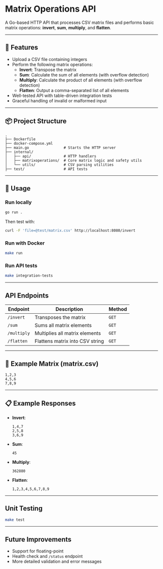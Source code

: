 # Matrix Operations API

A Go-based HTTP API that processes CSV matrix files and performs basic matrix operations: **invert**, **sum**, **multiply**, and **flatten**.

---

## 🚀 Features

- Upload a CSV file containing integers
- Perform the following matrix operations:
   - **Invert**: Transpose the matrix
   - **Sum**: Calculate the sum of all elements (with overflow detection)
   - **Multiply**: Calculate the product of all elements (with overflow detection)
   - **Flatten**: Output a comma-separated list of all elements
- Well-tested API with table-driven integration tests
- Graceful handling of invalid or malformed input

---

## 📦 Project Structure

```
.
├── Dockerfile
├── docker-compose.yml
├── main.go                # Starts the HTTP server
├── internal/
│   ├── api/               # HTTP handlers
│   ├── matrixoperations/  # Core matrix logic and safety utils
│   └── utils/             # CSV parsing utilities
├── test/                  # API tests
```

---

## 🔧 Usage

### Run locally

```bash
go run .
```

Then test with:

```bash
curl -F 'file=@test/matrix.csv' http://localhost:8080/invert
```

### Run with Docker

```bash
make run
```

### Run API tests

```bash
make integration-tests
```

---

## API Endpoints

| Endpoint     | Description                       | Method |
|--------------|-----------------------------------|--------|
| `/invert`    | Transposes the matrix             | `GET`  |
| `/sum`       | Sums all matrix elements          | `GET`  |
| `/multiply`  | Multiplies all matrix elements    | `GET`  |
| `/flatten`   | Flattens matrix into CSV string   | `GET`  |

---

## 📁 Example Matrix (matrix.csv)

```csv
1,2,3
4,5,6
7,8,9
```

---

## 📋 Example Responses

- **Invert**:
  ```
  1,4,7
  2,5,8
  3,6,9
  ```

- **Sum**:
  ```
  45
  ```

- **Multiply**:
  ```
  362880
  ```

- **Flatten**:
  ```
  1,2,3,4,5,6,7,8,9
  ```

---

## Unit Testing

```bash
make test
```

---

## Future Improvements

- Support for floating-point
- Health check and `/status` endpoint
- More detailed validation and error messages
